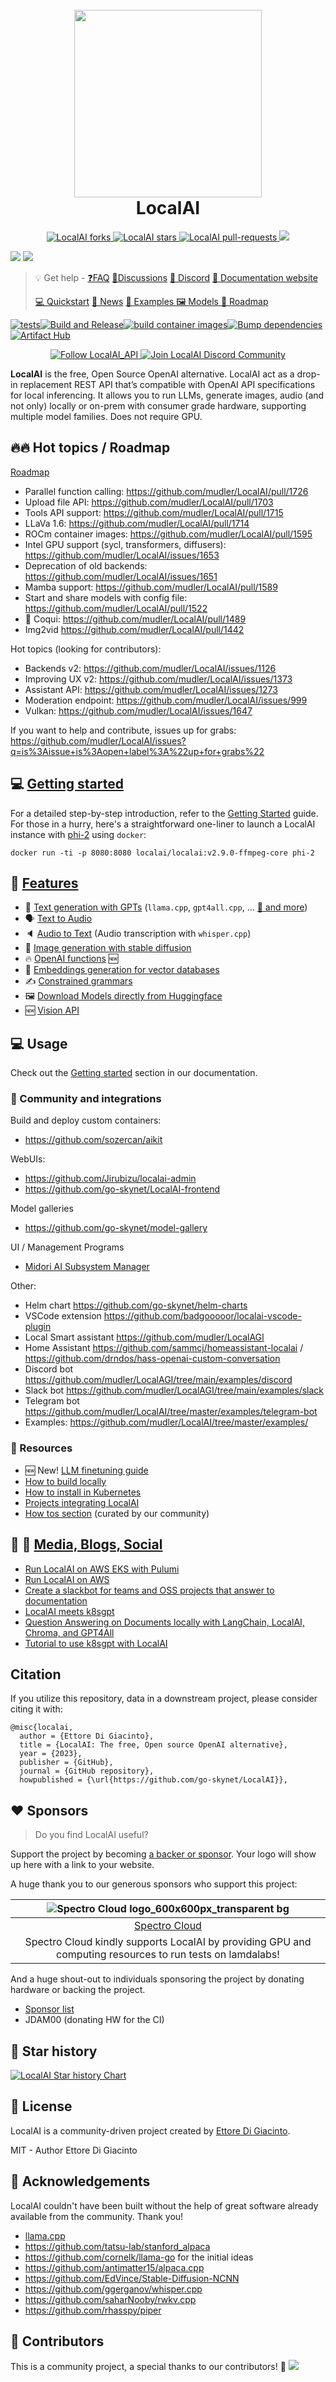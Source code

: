 <h1 align="center">
  <br>
  <img height="300" src="https://github.com/go-skynet/LocalAI/assets/2420543/0966aa2a-166e-4f99-a3e5-6c915fc997dd"> <br>
    LocalAI
<br>
</h1>

<p align="center">
<a href="https://github.com/go-skynet/LocalAI/fork" target="blank">
<img src="https://img.shields.io/github/forks/go-skynet/LocalAI?style=for-the-badge" alt="LocalAI forks"/>
</a>
<a href="https://github.com/go-skynet/LocalAI/stargazers" target="blank">
<img src="https://img.shields.io/github/stars/go-skynet/LocalAI?style=for-the-badge" alt="LocalAI stars"/>
</a>
<a href="https://github.com/go-skynet/LocalAI/pulls" target="blank">
<img src="https://img.shields.io/github/issues-pr/go-skynet/LocalAI?style=for-the-badge" alt="LocalAI pull-requests"/>
</a>
<a href='https://github.com/go-skynet/LocalAI/releases'>
<img src='https://img.shields.io/github/release/go-skynet/LocalAI?&label=Latest&style=for-the-badge'>
</a>
</p>

[<img src="https://img.shields.io/badge/dockerhub-images-important.svg?logo=Docker">](https://hub.docker.com/r/localai/localai)
[<img src="https://img.shields.io/badge/quay.io-images-important.svg?">](https://quay.io/repository/go-skynet/local-ai?tab=tags&tag=latest)

> :bulb: Get help - [❓FAQ](https://localai.io/faq/) [💭Discussions](https://github.com/go-skynet/LocalAI/discussions) [:speech_balloon: Discord](https://discord.gg/uJAeKSAGDy) [:book: Documentation website](https://localai.io/)
>
> [💻 Quickstart](https://localai.io/basics/getting_started/) [📣 News](https://localai.io/basics/news/) [ 🛫 Examples ](https://github.com/go-skynet/LocalAI/tree/master/examples/) [ 🖼️ Models ](https://localai.io/models/) [ 🚀 Roadmap ](https://github.com/mudler/LocalAI/issues?q=is%3Aissue+is%3Aopen+label%3Aroadmap)

[![tests](https://github.com/go-skynet/LocalAI/actions/workflows/test.yml/badge.svg)](https://github.com/go-skynet/LocalAI/actions/workflows/test.yml)[![Build and Release](https://github.com/go-skynet/LocalAI/actions/workflows/release.yaml/badge.svg)](https://github.com/go-skynet/LocalAI/actions/workflows/release.yaml)[![build container images](https://github.com/go-skynet/LocalAI/actions/workflows/image.yml/badge.svg)](https://github.com/go-skynet/LocalAI/actions/workflows/image.yml)[![Bump dependencies](https://github.com/go-skynet/LocalAI/actions/workflows/bump_deps.yaml/badge.svg)](https://github.com/go-skynet/LocalAI/actions/workflows/bump_deps.yaml)[![Artifact Hub](https://img.shields.io/endpoint?url=https://artifacthub.io/badge/repository/localai)](https://artifacthub.io/packages/search?repo=localai)

<p align="center">
<a href="https://twitter.com/LocalAI_API" target="blank">
<img src="https://img.shields.io/twitter/follow/LocalAI_API?label=Follow: LocalAI_API&style=social" alt="Follow LocalAI_API"/>
</a>
<a href="https://discord.gg/uJAeKSAGDy" target="blank">
<img src="https://dcbadge.vercel.app/api/server/uJAeKSAGDy?style=flat-square&theme=default-inverted" alt="Join LocalAI Discord Community"/>
</a>

**LocalAI** is the free, Open Source OpenAI alternative. LocalAI act as a drop-in replacement REST API that’s compatible with OpenAI API specifications for local inferencing. It allows you to run LLMs, generate images, audio (and not only) locally or on-prem with consumer grade hardware, supporting multiple model families. Does not require GPU.

## 🔥🔥 Hot topics / Roadmap

[Roadmap](https://github.com/mudler/LocalAI/issues?q=is%3Aissue+is%3Aopen+label%3Aroadmap)

- Parallel function calling: https://github.com/mudler/LocalAI/pull/1726
- Upload file API: https://github.com/mudler/LocalAI/pull/1703
- Tools API support: https://github.com/mudler/LocalAI/pull/1715
- LLaVa 1.6: https://github.com/mudler/LocalAI/pull/1714
- ROCm container images: https://github.com/mudler/LocalAI/pull/1595
- Intel GPU support (sycl, transformers, diffusers): https://github.com/mudler/LocalAI/issues/1653
- Deprecation of old backends: https://github.com/mudler/LocalAI/issues/1651
- Mamba support: https://github.com/mudler/LocalAI/pull/1589
- Start and share models with config file: https://github.com/mudler/LocalAI/pull/1522
- 🐸 Coqui: https://github.com/mudler/LocalAI/pull/1489
- Img2vid https://github.com/mudler/LocalAI/pull/1442

Hot topics (looking for contributors):
- Backends v2: https://github.com/mudler/LocalAI/issues/1126
- Improving UX v2: https://github.com/mudler/LocalAI/issues/1373
- Assistant API: https://github.com/mudler/LocalAI/issues/1273
- Moderation endpoint: https://github.com/mudler/LocalAI/issues/999
- Vulkan: https://github.com/mudler/LocalAI/issues/1647

If you want to help and contribute, issues up for grabs: https://github.com/mudler/LocalAI/issues?q=is%3Aissue+is%3Aopen+label%3A%22up+for+grabs%22

## 💻 [Getting started](https://localai.io/basics/getting_started/index.html)

For a detailed step-by-step introduction, refer to the [Getting Started](https://localai.io/basics/getting_started/index.html) guide. For those in a hurry, here's a straightforward one-liner to launch a LocalAI instance with [phi-2](https://huggingface.co/microsoft/phi-2) using `docker`:

```
docker run -ti -p 8080:8080 localai/localai:v2.9.0-ffmpeg-core phi-2
```

## 🚀 [Features](https://localai.io/features/)

- 📖 [Text generation with GPTs](https://localai.io/features/text-generation/) (`llama.cpp`, `gpt4all.cpp`, ... [:book: and more](https://localai.io/model-compatibility/index.html#model-compatibility-table))
- 🗣 [Text to Audio](https://localai.io/features/text-to-audio/)
- 🔈 [Audio to Text](https://localai.io/features/audio-to-text/) (Audio transcription with `whisper.cpp`)
- 🎨 [Image generation with stable diffusion](https://localai.io/features/image-generation)
- 🔥 [OpenAI functions](https://localai.io/features/openai-functions/) 🆕
- 🧠 [Embeddings generation for vector databases](https://localai.io/features/embeddings/)
- ✍️ [Constrained grammars](https://localai.io/features/constrained_grammars/)
- 🖼️ [Download Models directly from Huggingface ](https://localai.io/models/)
- 🆕 [Vision API](https://localai.io/features/gpt-vision/)

## 💻 Usage

Check out the [Getting started](https://localai.io/basics/getting_started/index.html) section in our documentation.

### 🔗 Community and integrations

Build and deploy custom containers:
- https://github.com/sozercan/aikit

WebUIs:
- https://github.com/Jirubizu/localai-admin
- https://github.com/go-skynet/LocalAI-frontend

Model galleries
- https://github.com/go-skynet/model-gallery
  
UI / Management Programs
- [Midori AI Subsystem Manager](https://io.midori-ai.xyz/subsystem/manager/)

Other:
- Helm chart https://github.com/go-skynet/helm-charts
- VSCode extension https://github.com/badgooooor/localai-vscode-plugin
- Local Smart assistant https://github.com/mudler/LocalAGI
- Home Assistant https://github.com/sammcj/homeassistant-localai / https://github.com/drndos/hass-openai-custom-conversation
- Discord bot https://github.com/mudler/LocalAGI/tree/main/examples/discord
- Slack bot https://github.com/mudler/LocalAGI/tree/main/examples/slack
- Telegram bot https://github.com/mudler/LocalAI/tree/master/examples/telegram-bot
- Examples: https://github.com/mudler/LocalAI/tree/master/examples/

### 🔗 Resources

- 🆕 New! [LLM finetuning guide](https://localai.io/docs/advanced/fine-tuning/)
- [How to build locally](https://localai.io/basics/build/index.html)
- [How to install in Kubernetes](https://localai.io/basics/getting_started/index.html#run-localai-in-kubernetes)
- [Projects integrating LocalAI](https://localai.io/docs/integrations/)
- [How tos section](https://io.midori-ai.xyz/howtos/) (curated by our community)

## :book: 🎥 [Media, Blogs, Social](https://localai.io/basics/news/#media-blogs-social)

- [Run LocalAI on AWS EKS with Pulumi](https://www.pulumi.com/ai/answers/tiZMDoZzZV6TLxgDXNBnFE/deploying-helm-charts-on-aws-eks)
- [Run LocalAI on AWS](https://staleks.hashnode.dev/installing-localai-on-aws-ec2-instance)
- [Create a slackbot for teams and OSS projects that answer to documentation](https://mudler.pm/posts/smart-slackbot-for-teams/)
- [LocalAI meets k8sgpt](https://www.youtube.com/watch?v=PKrDNuJ_dfE)
- [Question Answering on Documents locally with LangChain, LocalAI, Chroma, and GPT4All](https://mudler.pm/posts/localai-question-answering/)
- [Tutorial to use k8sgpt with LocalAI](https://medium.com/@tyler_97636/k8sgpt-localai-unlock-kubernetes-superpowers-for-free-584790de9b65)

## Citation

If you utilize this repository, data in a downstream project, please consider citing it with:

```
@misc{localai,
  author = {Ettore Di Giacinto},
  title = {LocalAI: The free, Open source OpenAI alternative},
  year = {2023},
  publisher = {GitHub},
  journal = {GitHub repository},
  howpublished = {\url{https://github.com/go-skynet/LocalAI}},
```

## ❤️ Sponsors

> Do you find LocalAI useful?

Support the project by becoming [a backer or sponsor](https://github.com/sponsors/mudler). Your logo will show up here with a link to your website.

A huge thank you to our generous sponsors who support this project:

| ![Spectro Cloud logo_600x600px_transparent bg](https://github.com/go-skynet/LocalAI/assets/2420543/68a6f3cb-8a65-4a4d-99b5-6417a8905512) |
|:-----------------------------------------------:|
|  [Spectro Cloud](https://www.spectrocloud.com/)  |
|  Spectro Cloud kindly supports LocalAI by providing GPU and computing resources to run tests on lamdalabs!  |

And a huge shout-out to individuals sponsoring the project by donating hardware or backing the project.

- [Sponsor list](https://github.com/sponsors/mudler)
- JDAM00 (donating HW for the CI)

## 🌟 Star history

[![LocalAI Star history Chart](https://api.star-history.com/svg?repos=go-skynet/LocalAI&type=Date)](https://star-history.com/#go-skynet/LocalAI&Date)

## 📖 License

LocalAI is a community-driven project created by [Ettore Di Giacinto](https://github.com/mudler/).

MIT - Author Ettore Di Giacinto

## 🙇 Acknowledgements

LocalAI couldn't have been built without the help of great software already available from the community. Thank you!

- [llama.cpp](https://github.com/ggerganov/llama.cpp)
- https://github.com/tatsu-lab/stanford_alpaca
- https://github.com/cornelk/llama-go for the initial ideas
- https://github.com/antimatter15/alpaca.cpp
- https://github.com/EdVince/Stable-Diffusion-NCNN
- https://github.com/ggerganov/whisper.cpp
- https://github.com/saharNooby/rwkv.cpp
- https://github.com/rhasspy/piper

## 🤗 Contributors

This is a community project, a special thanks to our contributors! 🤗
<a href="https://github.com/go-skynet/LocalAI/graphs/contributors">
  <img src="https://contrib.rocks/image?repo=go-skynet/LocalAI" />
</a>
